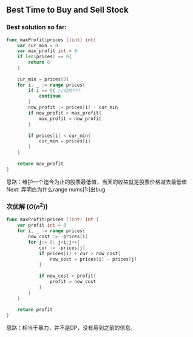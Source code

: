 ## Best Time to Buy and Sell Stock

### Best solution so far:
```go
func maxProfit(prices []int) int{
    var cur_min = 0
    var max_profit int = 0
    if len(prices) == 0{
        return 0
    }
    
    cur_min = prices[0]
    for i, _ := range prices{
        if i == 0{ //切片???
            continue
        }
        now_profit := prices[i] - cur_min
        if now_profit > max_profit{
            max_profit = now_profit
        }
        
        if prices[i] < cur_min{
            cur_min = prices[i]
        }
    }
    
    return max_profit
}
```

思路：维护一个迄今为止的股票最低值，当天的收益就是股票价格减去最低值
Next: 弄明白为什么range nums[1:]出bug

### 次优解 $(O(n^2))$
```go
func maxProfit(prices []int) int {
    var profit int = 0
    for i, _ := range prices{
        now_cost := -prices[i]
        for j:= 0; j<i;j++{
            cur := -prices[j]
            if prices[i] + cur > now_cost{
                now_cost = prices[i] - prices[j]
            }
            
            if now_cost > profit{
                profit = now_cost
            }
        }
    }
    
    return profit
}
```

思路：相当于暴力，并不是DP，没有用到之前的信息。

